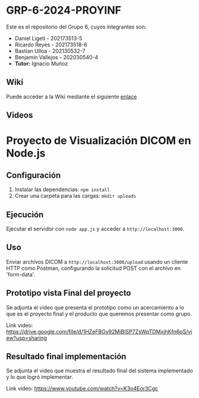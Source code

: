 # GRP-6-2024-PROYINF
Este es el repositorio del Grupo 6, cuyos integrantes son:

* Daniel Ligeti - 202173513-5
* Ricardo Reyes - 202173518-6 
* Bastian Ulloa - 202130532-7
* Benjamin Vallejos - 202030540-4
* **Tutor:** Ignacio Muñoz

## Wiki

Puede acceder a la Wiki mediante el siguiente [enlace](https://github.com/R1cky09/GRP-6-2024-PROYINF/wiki)

## Videos


# Proyecto de Visualización DICOM en Node.js

## Configuración

1. Instalar las dependencias: `npm install`
2. Crear una carpeta para las cargas: `mkdir uploads`

## Ejecución

Ejecutar el servidor con `node app.js` y acceder a `http://localhost:3000`.

## Uso

Enviar archivos DICOM a `http://localhost:3000/upload` usando un cliente HTTP como Postman, configurando la solicitud POST con el archivo en 'form-data'.

## Prototipo vista Final del proyecto

Se adjunta el video que presenta el prototipo como un acercamiento a lo que es el proyecto final y el producto que queremos presentar como grupo.

Link video: https://drive.google.com/file/d/1HZeFBGy92MiBISP7ZsWqTDMxjhKfn6pS/view?usp=sharing

## Resultado final implementación

Se adjunta el video que muestra el resultado final del sistema implementado y lo que logró implementar.

Link video: https://www.youtube.com/watch?v=K3o4Eor3Cgc
